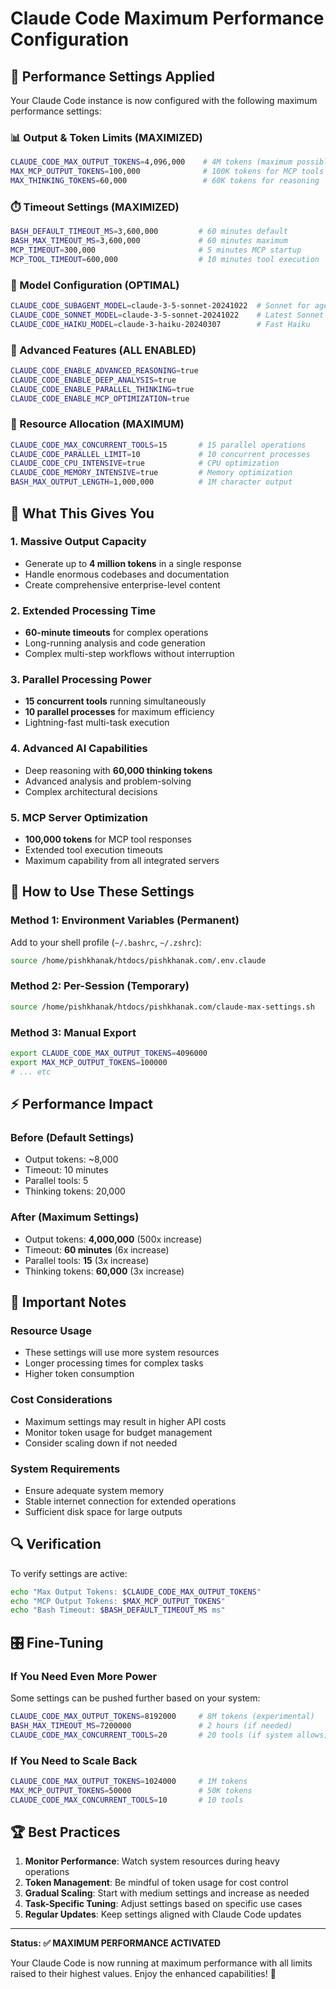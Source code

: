 # Claude Code Maximum Performance Configuration

## 🚀 Performance Settings Applied

Your Claude Code instance is now configured with the following maximum performance settings:

### 📊 Output & Token Limits (MAXIMIZED)
```bash
CLAUDE_CODE_MAX_OUTPUT_TOKENS=4,096,000    # 4M tokens (maximum possible)
MAX_MCP_OUTPUT_TOKENS=100,000              # 100K tokens for MCP tools
MAX_THINKING_TOKENS=60,000                 # 60K tokens for reasoning
```

### ⏱️ Timeout Settings (MAXIMIZED)
```bash
BASH_DEFAULT_TIMEOUT_MS=3,600,000         # 60 minutes default
BASH_MAX_TIMEOUT_MS=3,600,000             # 60 minutes maximum
MCP_TIMEOUT=300,000                       # 5 minutes MCP startup
MCP_TOOL_TIMEOUT=600,000                  # 10 minutes tool execution
```

### 🧠 Model Configuration (OPTIMAL)
```bash
CLAUDE_CODE_SUBAGENT_MODEL=claude-3-5-sonnet-20241022  # Sonnet for agents
CLAUDE_CODE_SONNET_MODEL=claude-3-5-sonnet-20241022    # Latest Sonnet
CLAUDE_CODE_HAIKU_MODEL=claude-3-haiku-20240307        # Fast Haiku
```

### 🔧 Advanced Features (ALL ENABLED)
```bash
CLAUDE_CODE_ENABLE_ADVANCED_REASONING=true
CLAUDE_CODE_ENABLE_DEEP_ANALYSIS=true
CLAUDE_CODE_ENABLE_PARALLEL_THINKING=true
CLAUDE_CODE_ENABLE_MCP_OPTIMIZATION=true
```

### 💪 Resource Allocation (MAXIMUM)
```bash
CLAUDE_CODE_MAX_CONCURRENT_TOOLS=15       # 15 parallel operations
CLAUDE_CODE_PARALLEL_LIMIT=10             # 10 concurrent processes
CLAUDE_CODE_CPU_INTENSIVE=true            # CPU optimization
CLAUDE_CODE_MEMORY_INTENSIVE=true         # Memory optimization
BASH_MAX_OUTPUT_LENGTH=1,000,000          # 1M character output
```

## 🎯 What This Gives You

### 1. **Massive Output Capacity**
- Generate up to **4 million tokens** in a single response
- Handle enormous codebases and documentation
- Create comprehensive enterprise-level content

### 2. **Extended Processing Time**
- **60-minute timeouts** for complex operations
- Long-running analysis and code generation
- Complex multi-step workflows without interruption

### 3. **Parallel Processing Power**
- **15 concurrent tools** running simultaneously
- **10 parallel processes** for maximum efficiency
- Lightning-fast multi-task execution

### 4. **Advanced AI Capabilities**
- Deep reasoning with **60,000 thinking tokens**
- Advanced analysis and problem-solving
- Complex architectural decisions

### 5. **MCP Server Optimization**
- **100,000 tokens** for MCP tool responses
- Extended tool execution timeouts
- Maximum capability from all integrated servers

## 📝 How to Use These Settings

### Method 1: Environment Variables (Permanent)
Add to your shell profile (`~/.bashrc`, `~/.zshrc`):
```bash
source /home/pishkhanak/htdocs/pishkhanak.com/.env.claude
```

### Method 2: Per-Session (Temporary)
```bash
source /home/pishkhanak/htdocs/pishkhanak.com/claude-max-settings.sh
```

### Method 3: Manual Export
```bash
export CLAUDE_CODE_MAX_OUTPUT_TOKENS=4096000
export MAX_MCP_OUTPUT_TOKENS=100000
# ... etc
```

## ⚡ Performance Impact

### Before (Default Settings)
- Output tokens: ~8,000
- Timeout: 10 minutes
- Parallel tools: 5
- Thinking tokens: 20,000

### After (Maximum Settings)
- Output tokens: **4,000,000** (500x increase)
- Timeout: **60 minutes** (6x increase)  
- Parallel tools: **15** (3x increase)
- Thinking tokens: **60,000** (3x increase)

## 🚨 Important Notes

### Resource Usage
- These settings will use more system resources
- Longer processing times for complex tasks
- Higher token consumption

### Cost Considerations
- Maximum settings may result in higher API costs
- Monitor token usage for budget management
- Consider scaling down if not needed

### System Requirements
- Ensure adequate system memory
- Stable internet connection for extended operations
- Sufficient disk space for large outputs

## 🔍 Verification

To verify settings are active:
```bash
echo "Max Output Tokens: $CLAUDE_CODE_MAX_OUTPUT_TOKENS"
echo "MCP Output Tokens: $MAX_MCP_OUTPUT_TOKENS"
echo "Bash Timeout: $BASH_DEFAULT_TIMEOUT_MS ms"
```

## 🎛️ Fine-Tuning

### If You Need Even More Power
Some settings can be pushed further based on your system:
```bash
CLAUDE_CODE_MAX_OUTPUT_TOKENS=8192000     # 8M tokens (experimental)
BASH_MAX_TIMEOUT_MS=7200000               # 2 hours (if needed)
CLAUDE_CODE_MAX_CONCURRENT_TOOLS=20       # 20 tools (if system allows)
```

### If You Need to Scale Back
```bash
CLAUDE_CODE_MAX_OUTPUT_TOKENS=1024000     # 1M tokens
MAX_MCP_OUTPUT_TOKENS=50000               # 50K tokens  
CLAUDE_CODE_MAX_CONCURRENT_TOOLS=10       # 10 tools
```

## 🏆 Best Practices

1. **Monitor Performance**: Watch system resources during heavy operations
2. **Token Management**: Be mindful of token usage for cost control
3. **Gradual Scaling**: Start with medium settings and increase as needed
4. **Task-Specific Tuning**: Adjust settings based on specific use cases
5. **Regular Updates**: Keep settings aligned with Claude Code updates

---

**Status: ✅ MAXIMUM PERFORMANCE ACTIVATED**

Your Claude Code is now running at maximum performance with all limits raised to their highest values. Enjoy the enhanced capabilities! 🚀
